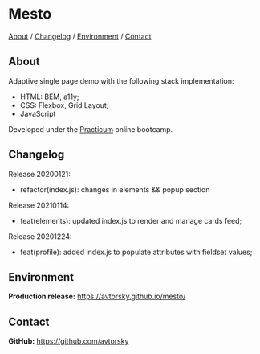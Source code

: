 # Mesto

[About](#about) /
[Changelog](#changelog) /
[Environment](#environment) /
[Contact](#contact)

## About
Adaptive single page demo with the following stack implementation:
* HTML: BEM, a11y;
* CSS: Flexbox, Grid Layout;
* JavaScript

Developed under the [Practicum](https://practicum.yandex.com/web/) online bootcamp.

## Changelog
Release 20200121:
* refactor(index.js): changes in elements && popup section

Release 20210114:
* feat(elements): updated index.js to render and manage cards feed;

Release 20201224:
* feat(profile): added index.js to populate attributes with fieldset values;


## Environment
__Production release:__ <a href="https://avtorsky.github.io/mesto/" target="_blank">https://avtorsky.github.io/mesto/</a>

## Contact
__GitHub:__ <a href="https://github.com/avtorsky" target="_blank">https://github.com/avtorsky</a>